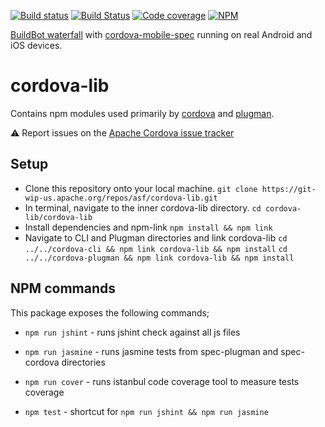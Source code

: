 <!--
#
# Licensed to the Apache Software Foundation (ASF) under one
# or more contributor license agreements.  See the NOTICE file
# distributed with this work for additional information
# regarding copyright ownership.  The ASF licenses this file
# to you under the Apache License, Version 2.0 (the
# "License"); you may not use this file except in compliance
# with the License.  You may obtain a copy of the License at
#
# http://www.apache.org/licenses/LICENSE-2.0
#
# Unless required by applicable law or agreed to in writing,
# software distributed under the License is distributed on an
# "AS IS" BASIS, WITHOUT WARRANTIES OR CONDITIONS OF ANY
#  KIND, either express or implied.  See the License for the
# specific language governing permissions and limitations
# under the License.
#
-->

[![Build status](https://ci.appveyor.com/api/projects/status/q9s459ssqvs1t7j6/branch/master)](https://ci.appveyor.com/project/Humbedooh/cordova-lib)
[![Build Status](https://travis-ci.org/apache/cordova-lib.svg?branch=master)](https://travis-ci.org/apache/cordova-lib)
[![Code coverage](https://codecov.io/github/apache/cordova-lib/coverage.svg?branch=master)](https://codecov.io/github/apache/cordova-lib?branch=master)
[![NPM](https://nodei.co/npm/cordova.png)](https://nodei.co/npm/cordova/)

[BuildBot waterfall](http://ci.cordova.io/) with [cordova-mobile-spec](https://github.com/apache/cordova-mobile-spec) running on real Android and iOS devices.


# cordova-lib
Contains npm modules used primarily by [cordova](https://github.com/apache/cordova-cli/) and [plugman](https://github.com/apache/cordova-plugman/).

:warning: Report issues on the [Apache Cordova issue tracker](https://issues.apache.org/jira/issues/?jql=project%20%3D%20CB%20AND%20status%20in%20%28Open%2C%20%22In%20Progress%22%2C%20Reopened%29%20AND%20resolution%20%3D%20Unresolved%20AND%20component%20%3D%20%22CordovaLib%22%20ORDER%20BY%20priority%20DESC%2C%20summary%20ASC%2C%20updatedDate%20DESC)

## Setup
* Clone this repository onto your local machine.
    `git clone https://git-wip-us.apache.org/repos/asf/cordova-lib.git`
* In terminal, navigate to the inner cordova-lib directory.
    `cd cordova-lib/cordova-lib`
* Install dependencies and npm-link
    `npm install && npm link`
* Navigate to CLI and Plugman directories and link cordova-lib
    `cd ../../cordova-cli && npm link cordova-lib && npm install`
    `cd ../../cordova-plugman && npm link cordova-lib && npm install`

## NPM commands

This package exposes the following commands;

* `npm run jshint` - runs jshint check against all js files
* `npm run jasmine` - runs jasmine tests from spec-plugman and spec-cordova directories
* `npm run cover` - runs istanbul code coverage tool to measure tests coverage

* `npm test` - shortcut for `npm run jshint && npm run jasmine`
